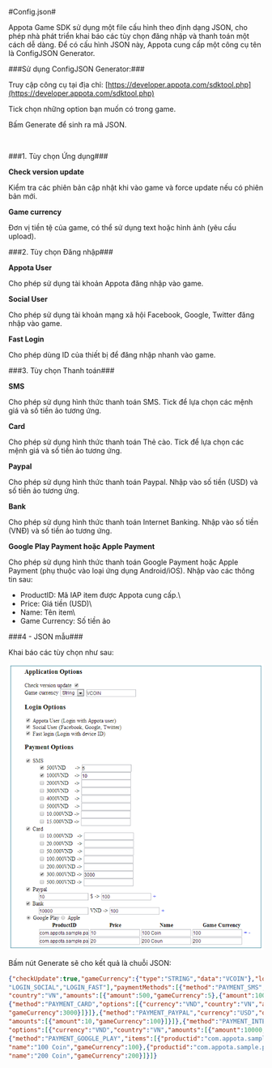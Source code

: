 #Config.json#

Appota Game SDK sử dụng một file cấu hình theo định dạng JSON, cho phép
nhà phát triển khai báo các tùy chọn đăng nhập và thanh toán một cách dễ
dàng. Để có cấu hình JSON này, Appota cung cấp một công cụ tên là
ConfigJSON Generator.

###Sử dụng ConfigJSON Generator:###

Truy cập công cụ tại địa chỉ:
[https://developer.appota.com/sdktool.php](https://developer.appota.com/sdktool.php)

Tick chọn những option bạn muốn có trong game.

Bấm Generate để sinh ra mã JSON.

 

###1. Tùy chọn Ứng dụng###

**Check version update**

Kiểm tra các phiên bản cập nhật khi vào game và force update nếu có
phiên bản mới.

**Game currency**

Đơn vị tiền tệ của game, có thể sử dụng text hoặc hình ảnh (yêu cầu
upload).

###2. Tùy chọn Đăng nhập###

**Appota User**

Cho phép sử dụng tài khoản Appota đăng nhập vào game.

**Social User**

Cho phép sử dụng tài khoản mạng xã hội Facebook, Google, Twitter đăng
nhập vào game.

**Fast Login**

Cho phép dùng ID của thiết bị để đăng nhập nhanh vào game.

###3. Tùy chọn Thanh toán###

**SMS**

Cho phép sử dụng hình thức thanh toán SMS. Tick để lựa chọn các mệnh giá
và số tiền ảo tương ứng.

**Card**

Cho phép sử dụng hình thức thanh toán Thẻ cào. Tick để lựa chọn các mệnh
giá và số tiền ảo tương ứng.

**Paypal**

Cho phép sử dụng hình thức thanh toán Paypal. Nhập vào số tiền (USD) và
số tiền ảo tương ứng.

**Bank**

Cho phép sử dụng hình thức thanh toán Internet Banking. Nhập vào số tiền
(VNĐ) và số tiền ảo tương ứng.

**Google Play Payment hoặc Apple Payment**

Cho phép sử dụng hình thức thanh toán Google Payment hoặc Apple Payment
(phụ thuộc vào loại ứng dụng Android/iOS). Nhập vào các thông tin sau:

- ProductID: Mã IAP item được Appota cung cấp.\
 - Price: Giá tiền (USD)\
 - Name: Tên item\
 - Game Currency: Số tiền ảo

###4 - JSON mẫu###

Khai báo các tùy chọn như sau:

![](json_sample.png)

Bấm nút Generate sẽ cho kết quả là chuỗi JSON:

``` json
{"checkUpdate":true,"gameCurrency":{"type":"STRING","data":"VCOIN"},"loginMethods":["LOGIN_APPOTA",
"LOGIN_SOCIAL","LOGIN_FAST"],"paymentMethods":[{"method":"PAYMENT_SMS","options":[{"currency":"VND",
"country":"VN","amounts":[{"amount":500,"gameCurrency":5},{"amount":1000,"gameCurrency":10}]}]},
{"method":"PAYMENT_CARD","options":[{"currency":"VND","country":"VN","amounts":[{"amount":300000,
"gameCurrency":3000}]}]},{"method":"PAYMENT_PAYPAL","currency":"USD","options":[{"country":"VN",
"amounts":[{"amount":10,"gameCurrency":100}]}]},{"method":"PAYMENT_INTERNET_BANKING",
"options":[{"currency":"VND","country":"VN","amounts":[{"amount":10000,"gameCurrency":100}]}]},
{"method":"PAYMENT_GOOGLE_PLAY","items":[{"productid":"com.appota.sample.pack1","price":"10",
"name":"100 Coin","gameCurrency":100},{"productid":"com.appota.sample.pack2","price":"20",
"name":"200 Coin","gameCurrency":200}]}]}
```
